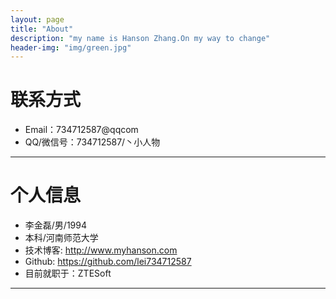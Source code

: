```yaml
---
layout: page
title: "About"
description: "my name is Hanson Zhang.On my way to change"
header-img: "img/green.jpg"
---
```





# 联系方式

*   Email：734712587@qqcom
*   QQ/微信号：734712587/丶小人物

* * *

# 个人信息

*   李金磊/男/1994
*   本科/河南师范大学 
*   技术博客: <http://www.myhanson.com>
*   Github: <https://github.com/lei734712587>
*   目前就职于：ZTESoft

* * *
